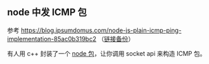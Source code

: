 ## node 中发 ICMP 包

参考 https://blog.ipsumdomus.com/node-js-plain-icmp-ping-implementation-85ac0b319bc2 （[链接备份](https://archive.md/YeH7F)）

有人用 c++ 封装了一个 [node 包](https://github.com/stephenwvickers/node-raw-socket)，让你调用 socket api 来构造 ICMP 包。
